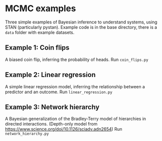 # MCMC examples

Three simple examples of Bayesian inference to understand systems, using STAN (particularly pystan). Example code is in the base directory, there is a `data` folder with example datasets.

## Example 1: Coin flips
A biased coin flip, inferring the probability of heads. Run `coin_flips.py`

## Example 2: Linear regression
A simple linear regression model, inferring the relationship between a predictor and an outcome. Run `linear_regression.py`

## Example 3: Network hierarchy
A Bayesian generalization of the Bradley-Terry model of hierarchies in directed interactions. (Depth-only model from https://www.science.org/doi/10.1126/sciadv.adn2654) Run `network_hierarchy.py`